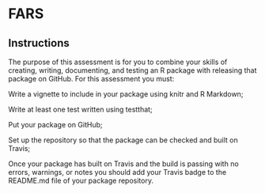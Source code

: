 # FARS

## Instructions

The purpose of this assessment is for you to combine your skills of creating, writing, documenting, and testing an R package with releasing that package on GitHub. 
For this assessment you must:

Write a vignette to include in your package using knitr and R Markdown;

Write at least one test written using testthat;

Put your package on GitHub;

Set up the repository so that the package can be checked and built on Travis;

Once your package has built on Travis and the build is passing with no errors, warnings, or notes you should add your Travis badge to the README.md file of your package repository.


